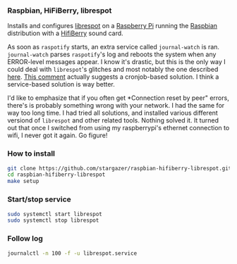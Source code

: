 ### Raspbian, HiFiBerry, librespot

Installs and configures [librespot](https://github.com/librespot-org/librespot) on a [Raspberry Pi](https://www.raspberrypi.org/) running the [Raspbian](https://raspbian.org/) distribution with a [HifiBerry](https://www.hifiberry.com/) sound card.

As soon as `raspotify` starts, an extra service called `journal-watch` is ran.
`journal-watch` parses `raspotify`'s log and reboots the system when any
ERROR-level messages appear. I know it's drastic,
but this is the only way I could deal with `librespot`'s glitches and most
notably the one described [here](https://github.com/librespot-org/librespot/issues/241).
[This comment](https://github.com/librespot-org/librespot/issues/134#issuecomment-441499150) actually suggests
a cronjob-based solution. I think a service-based solution is way better.

I'd like to emphasize that if you often get *Connection reset by peer" errors,
there's is probably something wrong with your network. I had the same for way
too long time. I had tried all solutions, and installed various different
versiond of `librespot` and other related tools. Nothing solved it. It turned out that once I
switched from using my raspberrypi's ethernet connection to wifi, I never
got it again. Go figure!

### How to install

```sh
git clone https://github.com/stargazer/raspbian-hifiberry-librespot.git
cd raspbian-hifiberry-librespot
make setup
```

### Start/stop service

```sh
sudo systemctl start librespot
sudo systemctl stop librespot
```

### Follow log

```sh
journalctl -n 100 -f -u librespot.service
```
